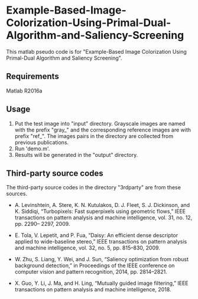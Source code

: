 # Example-Based-Image-Colorization-Using-Primal-Dual-Algorithm-and-Saliency-Screening

This matlab pseudo code is for "Example-Based Image Colorization Using Primal-Dual Algorithm and Saliency Screening".

## Requirements
Matlab R2016a


## Usage
1. Put the test image into "input" directory. Grayscale images are named with the prefix "gray_" and the corresponding reference images are with prefix "ref_".
The images pairs in the directory are collected from previous publications.
2. Run 'demo.m'.
3. Results will be generated in the "output" directory.

## Third-party source codes
The third-party source codes in the directory "3rdparty" are from these sources.
* A. Levinshtein, A. Stere, K. N. Kutulakos, D. J. Fleet, S. J. Dickinson, and K. Siddiqi, “Turbopixels: Fast superpixels
using geometric flows,” IEEE transactions on pattern analysis and machine intelligence, vol. 31, no. 12, pp. 2290–
2297, 2009.

* E. Tola, V. Lepetit, and P. Fua, “Daisy: An efficient dense descriptor applied to wide-baseline stereo,” IEEE 
transactions on pattern analysis and machine intelligence, vol. 32, no. 5, pp. 815–830, 2009.

* W. Zhu, S. Liang, Y. Wei, and J. Sun, “Saliency optimization from robust background detection,” in Proceedings 
of the IEEE conference on computer vision and pattern recognition, 2014, pp. 2814–2821.

* X. Guo, Y. Li, J. Ma, and H. Ling, “Mutually guided image filtering,” IEEE transactions on pattern analysis and 
machine intelligence, 2018.
